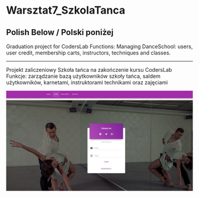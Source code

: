# Warsztat7_SzkolaTanca
Polish Below / Polski poniżej
--------
Graduation project for CodersLab
Functions: Managing DanceSchool: users, user credit, membership carts, instructors, techniques and classes.

--------
Projekt zaliczeniowy Szkoła tańca na zakończenie kursu CodersLab
Funkcje: zarządzanie bazą użytkowników szkoły tańca, saldem użytkowników, karnetami, instruktorami technikami oraz zajęciami

![](images/demo.jpg)
